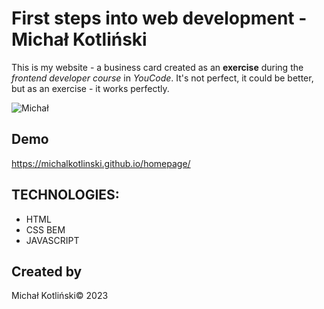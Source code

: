 # First steps into web development - Michał Kotliński
This is my website - a business card created as an **exercise** during the *frontend developer course* in *YouCode*. It's not perfect, it could be better, but as an exercise - it works perfectly.

![Michał](https://imgupload.pl/images/2022/12/17/ja2.jpg)
## Demo

https://michalkotlinski.github.io/homepage/

## TECHNOLOGIES:
- HTML
- CSS BEM
- JAVASCRIPT

## Created by
Michał Kotliński&copy; 2023

